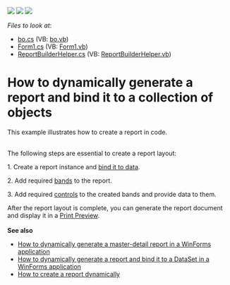 <!-- default badges list -->
![](https://img.shields.io/endpoint?url=https://codecentral.devexpress.com/api/v1/VersionRange/128600409/18.1.11%2B)
[![](https://img.shields.io/badge/Open_in_DevExpress_Support_Center-FF7200?style=flat-square&logo=DevExpress&logoColor=white)](https://supportcenter.devexpress.com/ticket/details/E652)
[![](https://img.shields.io/badge/📖_How_to_use_DevExpress_Examples-e9f6fc?style=flat-square)](https://docs.devexpress.com/GeneralInformation/403183)
<!-- default badges end -->
<!-- default file list -->
*Files to look at*:

* [bo.cs](./CS/bo.cs) (VB: [bo.vb](./VB/bo.vb))
* [Form1.cs](./CS/Form1.cs) (VB: [Form1.vb](./VB/Form1.vb))
* [ReportBuilderHelper.cs](./CS/ReportBuilderHelper.cs) (VB: [ReportBuilderHelper.vb](./VB/ReportBuilderHelper.vb))
<!-- default file list end -->
# How to dynamically generate a report and bind it to a collection of objects


<p>This example illustrates how to create a report in code.<br><br></p>
<p>The following steps are essential to create a report layout:</p>
<p>1. Create a report instance and <a href="https://documentation.devexpress.com/#XtraReports/CustomDocument15034">bind it to data</a>.</p>
<p>2. Add required <a href="https://documentation.devexpress.com/#XtraReports/CustomDocument2590">bands</a> to the report.</p>
<p>3. Add required <a href="https://documentation.devexpress.com/#XtraReports/CustomDocument2605">controls</a> to the created bands and provide data to them.</p>
<p>After the report layout is complete, you can generate the report document and display it in a <a href="https://documentation.devexpress.com/#XtraReports/CustomDocument10707">Print Preview</a>.<br><br><strong>See also</strong>

* <a href="https://www.devexpress.com/Support/Center/p/E4421">How to dynamically generate a master-detail report in a WinForms application</a>
* <a href="https://www.devexpress.com/Support/Center/p/E4657">How to dynamically generate a report and bind it to a DataSet in a WinForms application</a>
* <a href="https://www.devexpress.com/Support/Center/p/AK15900">How to create a report dynamically</a></p>

<br/>



